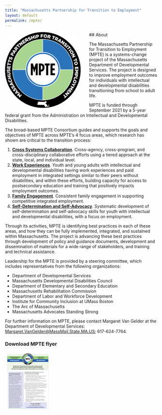 ```yaml
---
title: "Massachusetts Partnership for Transition to Employment"
layout: default
permalink: /mpte/
---
```


<img src="/img/MPTE_logo.png" alt="MPTE" class="img-fluid" style="max-width:250px;float:left; padding-right: 2em;">
## About

The Massachusetts Partnership for Transition to Employment (MPTE) is a systems-change project of the Massachusetts
Department of Developmental Services. The project is designed to improve employment outcomes for individuals with
intellectual and developmental disabilities transitioning from school to adult life.



MPTE is funded through September 2021 by a 5-year federal grant from the Administration on Intellectual and
Developmental Disabilities.

The broad-based MPTE Consortium guides and supports the goals and objectives of MPTE across MPTE’s 4 focus areas, which
research has shown are critical to the transition process:


1. <a href="/pages/mpte_ccc.html">**Cross Systems Collaboration**</a>. Cross-agency, cross-program, and
cross-disciplinary collaborative efforts using a tiered approach at the state, local, and individual level.
1. <a href="/pages/mpte_we.html">**Work Experiences**</a>. Youth and young adults with intellectual and developmental
disabilities having work experiences and paid employment in integrated settings similar to their peers without
disabilities, and within these efforts, building capacity for access to postsecondary education and training that
positively impacts employment outcomes.
1. <a href="/pages/mpte_fe.html">**Family Engagement**</a>. Consistent family engagement in supporting competitive
integrated employment.
1. <a href="/pages/mpte_sdsa.html">**Self-Determination and Self-Advocacy**</a>. Systematic development of
self-determination and self-advocacy skills for youth with intellectual and developmental disabilities, with a focus on
employment.

Through its activities, MPTE is identifying best practices in each of these areas, and how they can be fully
implemented, integrated, and sustained within Massachusetts. The project is advancing these best practices through
development of policy and guidance documents, development and dissemination of materials for a wide range of
stakeholders, and training and technical assistance.

Leadership for the MPTE is provided by a steering committee, which includes representatives from the following
organizations:

- Department of Developmental Services
- Massachusetts Developmental Disabilities Council
- Department of Elementary and Secondary Education
- Massachusetts Rehabilitation Commission
- Department of Labor and Workforce Development
- Institute for Community Inclusion at UMass Boston
- The Arc of Massachusetts
- Massachusetts Advocates Standing Strong

For further information on MPTE, please contact Margaret Van Gelder at the Department of Developmental Services: <a
    href="mailto:Margaret.VanGelder@MassMail.State.MA.US">Margaret.VanGelder@MassMail.State.MA.US</a>; 617-624-7764.

### Download MPTE flyer
<p>
    <a href="/files/MTPE_flyer.pdf"><img src="/img/MTPE_flyer_th.png" alt="download the MPTD flyer"></a>
</p>